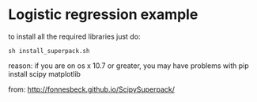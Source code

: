 Logistic regression example
==

to install all the required libraries just do:

    sh install_superpack.sh

reason: if you are on os x 10.7 or greater, you may have problems with pip install scipy matplotlib

from:
http://fonnesbeck.github.io/ScipySuperpack/
